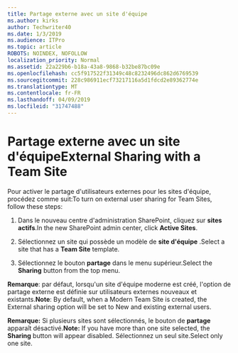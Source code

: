 ```yaml
---
title: Partage externe avec un site d'équipe
ms.author: kirks
author: Techwriter40
ms.date: 1/3/2019
ms.audience: ITPro
ms.topic: article
ROBOTS: NOINDEX, NOFOLLOW
localization_priority: Normal
ms.assetid: 22a229b6-b18a-43a8-9868-b32be87bc09e
ms.openlocfilehash: cc5f917522f31349c48c8232496dc862d6769539
ms.sourcegitcommit: 228c986911ecf73217116a5d1fdcd2e89362774e
ms.translationtype: MT
ms.contentlocale: fr-FR
ms.lasthandoff: 04/09/2019
ms.locfileid: "31747488"
---
```

# <a name="external-sharing-with-a-team-site"></a><span data-ttu-id="c4500-102">Partage externe avec un site d'équipe</span><span class="sxs-lookup"><span data-stu-id="c4500-102">External Sharing with a Team Site</span></span>

<span data-ttu-id="c4500-103">Pour activer le partage d'utilisateurs externes pour les sites d'équipe, procédez comme suit:</span><span class="sxs-lookup"><span data-stu-id="c4500-103">To turn on external user sharing for Team Sites, follow these steps:</span></span> 
  
1. <span data-ttu-id="c4500-104">Dans le nouveau centre d'administration SharePoint, cliquez sur **sites actifs**.</span><span class="sxs-lookup"><span data-stu-id="c4500-104">In the new SharePoint admin center, click **Active Sites**.</span></span>
  
2. <span data-ttu-id="c4500-105">Sélectionnez un site qui possède un modèle de **site d'équipe** .</span><span class="sxs-lookup"><span data-stu-id="c4500-105">Select a site that has a **Team Site** template.</span></span> 
  
3. <span data-ttu-id="c4500-106">Sélectionnez le bouton **partage** dans le menu supérieur.</span><span class="sxs-lookup"><span data-stu-id="c4500-106">Select the **Sharing** button from the top menu.</span></span> 
  
 <span data-ttu-id="c4500-107">**Remarque**: par défaut, lorsqu'un site d'équipe moderne est créé, l'option de partage externe est définie sur utilisateurs externes nouveaux et existants.</span><span class="sxs-lookup"><span data-stu-id="c4500-107">**Note**: By default, when a Modern Team Site is created, the External sharing option will be set to New and existing external users.</span></span> 
  
 <span data-ttu-id="c4500-108">**Remarque:** Si plusieurs sites sont sélectionnés, le bouton de **partage** apparaît désactivé.</span><span class="sxs-lookup"><span data-stu-id="c4500-108">**Note:** If you have more than one site selected, the **Sharing** button will appear disabled.</span></span> <span data-ttu-id="c4500-109">Sélectionnez un seul site.</span><span class="sxs-lookup"><span data-stu-id="c4500-109">Select only one site.</span></span> 
  

